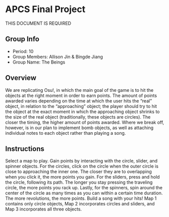 # APCS Final Project
THIS DOCUMENT IS REQUIRED
## Group Info
* Period: 10
* Group Members: Allison Jin & Bingde Jiang
* Group Name: The Beings
## Overview
We are replicating Osu!, in which the main goal of the game is to hit the objects at the right moment in order to earn points. The amount of points awarded varies depending on the time at which the user hits the “real” object, in relation to the “approaching” object; the player should try to hit the object at the exact moment in which the approaching object shrinks to the size of the real object (traditionally, these objects are circles). The closer the timing, the higher amount of points awarded. Where we break off, however, is in our plan to implement bomb objects, as well as attaching individual notes to each object rather than playing a song.
## Instructions
Select a map to play. Gain points by interacting with the circle, slider, and spinner objects. For the circles, click on the circle when the outer circle is close to approaching the inner one. The closer they are to overlapping when you click it, the more points you  gain. For the  sliders, press and hold the circle, following its path. The longer you stay pressing the traveling circle, the more points you rack up. Lastly, for the spinners, spin around the center of the circle as many times as you can within a certain time duration. The more revolutions, the more points. Build a song with your hits! Map 1 contains only circle objects, Map 2 incorporates circles and sliders, and Map 3 incorporates all three objects. 
